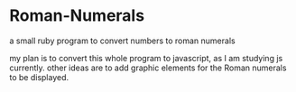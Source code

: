 # Roman-Numerals
a small ruby program to convert numbers to roman numerals


my plan is to convert this whole program to javascript, as I am studying js currently.
other ideas are to add graphic elements for the Roman numerals to be displayed.
